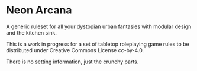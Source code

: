 # Neon Arcana
A generic ruleset for all your dystopian urban fantasies with modular design and the kitchen sink.

This is a work in progress for a set of tabletop roleplaying game rules to be distributed under Creative Commons License cc-by-4.0.

There is no setting information, just the crunchy parts.
